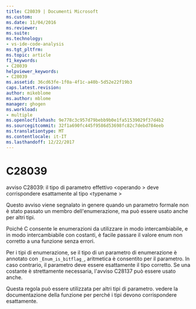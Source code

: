 ```yaml
---
title: C28039 | Documenti Microsoft
ms.custom: 
ms.date: 11/04/2016
ms.reviewer: 
ms.suite: 
ms.technology:
- vs-ide-code-analysis
ms.tgt_pltfrm: 
ms.topic: article
f1_keywords:
- C28039
helpviewer_keywords:
- C28039
ms.assetid: 36cd63fe-1f0a-4f1c-a40b-5d52e22f19b3
caps.latest.revision: 
author: mikeblome
ms.author: mblome
manager: ghogen
ms.workload:
- multiple
ms.openlocfilehash: 9e778c3c957d79bebb9b0e1fa51539029f37d4b2
ms.sourcegitcommit: 32f1a690fc445f9586d53698fc82c7debd784eeb
ms.translationtype: MT
ms.contentlocale: it-IT
ms.lasthandoff: 12/22/2017
---
```

# <a name="c28039"></a>C28039
avviso C28039: il tipo di parametro effettivo \<operando > deve corrispondere esattamente al tipo \<typename >  
  
 Questo avviso viene segnalato in genere quando un parametro formale non è stato passato un membro dell'enumerazione, ma può essere usato anche per altri tipi.  
  
 Poiché C consente le enumerazioni da utilizzare in modo intercambiabile, e in modo intercambiabile con costanti, è facile passare il valore enum non corretto a una funzione senza errori.  
  
 Per i tipi di enumerazione, se il tipo di un parametro di enumerazione è annotato con `_Enum_is_bitflag_`, aritmetica è consentito per il parametro. In caso contrario, il parametro deve essere esattamente il tipo corretto. Se una costante è strettamente necessaria, l'avviso C28137 può essere usato anche.  
  
 Questa regola può essere utilizzata per altri tipi di parametro. vedere la documentazione della funzione per perché i tipi devono corrispondere esattamente.